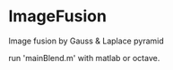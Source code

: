 # ImageFusion
Image fusion by Gauss &amp; Laplace pyramid

run 'mainBlend.m' with matlab or octave. 
